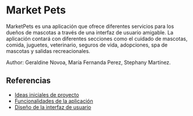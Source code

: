 # Market Pets

MarketPets es una aplicación que ofrece diferentes servicios para los dueños de mascotas a través de una interfaz de usuario amigable. La aplicación contará con diferentes secciones como el cuidado de mascotas, comida, juguetes, veterinario, seguros de vida, adopciones, spa de mascotas y salidas recreacionales.

Author: Geraldine Novoa, María Fernanda Perez, Stephany Martínez.

## Referencias

- [Ideas iniciales de proyecto](docs/doc/ideas.md)
- [Funcionalidades de la aplicación](docs/funcionalidades.md)
- [Diseño de la interfaz de usuario](docs/ui.md)
